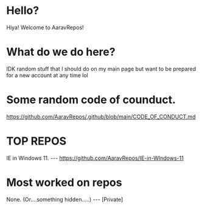 # Hello?
Hiya! Welcome to AaravRepos! 
# What do we do here?
IDK random stuff that I should do on my main page but want to be prepared for a new account at any time lol
# Some random code of counduct.
https://github.com/AaravRepos/.github/blob/main/CODE_OF_CONDUCT.md
# TOP REPOS 
IE in Windows 11. --- https://github.com/AaravRepos/IE-in-WIndows-11

# Most worked on repos
None. (Or....something hidden.....) --- [Private]
